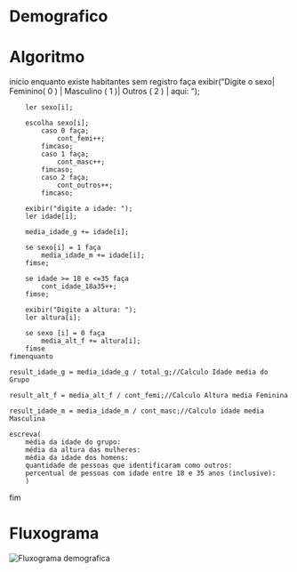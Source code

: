 # Demografico

# Algoritmo

inicio
	enquanto existe habitantes sem registro faça
		exibir("Digite o sexo| Feminino( 0 ) | Masculino ( 1 )| Outros ( 2 ) | aqui: ");

		ler sexo[i];

		escolha sexo[i];
			caso 0 faça;
				cont_femi++;
			fimcaso;
			caso 1 faça;
				cont_masc++;
			fimcaso;
			caso 2 faça;
				cont_outros++;
			fimcaso;

		exibir("digite a idade: ");
		ler idade[i];

		media_idade_g += idade[i];

		se sexo[i] = 1 faça
			media_idade_m += idade[i];
		fimse;

		se idade >= 18 e <=35 faça
			cont_idade_18a35++;
		fimse;
		
		exibir("Digite a altura: ");
		ler altura[i];

		se sexo [i] = 0 faça
			media_alt_f += altura[i];
		fimse
	fimenquanto
	
	result_idade_g = media_idade_g / total_g;//Calculo Idade media do Grupo

	result_alt_f = media_alt_f / cont_femi;//Calculo Altura media Feminina
	
	result_idade_m = media_idade_m / cont_masc;//Calculo idade media Masculina

	escreva( 	
		média da idade do grupo:
		média da altura das mulheres:
		média da idade dos homens:
		quantidade de pessoas que identificaram como outros:
		percentual de pessoas com idade entre 18 e 35 anos (inclusive):
		)
fim


# Fluxograma

![Fluxograma demografica](https://user-images.githubusercontent.com/101130228/169938629-d398198f-b912-484c-8784-9a852f2e3de5.png)
